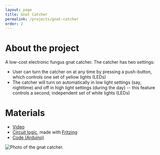 ```yaml
---
layout: page
title: Gnat Catcher
permalink: /projects/gnat-catcher
order: 2
---
```

# About the project

A low-cost electronic fungus gnat catcher. The catcher has two settings:
 *  User can turn the catcher on at any time by pressing a push-button, which controls one set of yellow lights (LEDs)
 *  The catcher will turn on automatically in low light settings (say, nighttime) and off in high light settings (during the day) -- this feature controls a second, independent set of white lights (LEDs)
 
# Materials

* [Video](https://youtu.be/4O3Kp7wESNQ)
* [Circuit logic](https://github.com/annabelrothschild/images/gc-circuit.png), made with [Fritzing](https://fritzing.org/)
* [Code (Arduino)](https://github.com/annabelrothschild/Gnat-Catcher)

![Photo of the gnat catcher.](/images/gnat-catcher.npg)

